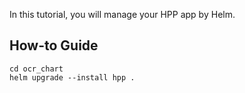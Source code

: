 In this tutorial, you will manage your HPP app by Helm.

## How-to Guide

```shell
cd ocr_chart
helm upgrade --install hpp .
```
